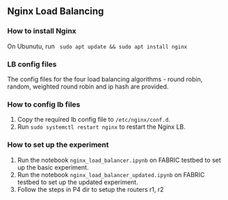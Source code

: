 ## Nginx Load Balancing

### How to install Nginx

On Ubunutu, run 
``` sudo apt update && sudo apt install nginx```

### LB config files

The config files for the four load balancing algorithms - round robin, random, weighted round robin and ip hash are provided.

### How to config lb files

1. Copy the required lb config file to ```/etc/nginx/conf.d```.
2. Run ```sudo systemctl restart nginx``` to restart the Nginx LB.

### How to set up the experiment

1. Run the notebook ```nginx_load_balancer.ipynb``` on FABRIC testbed to set up the basic experiment.
2. Run the notebook ```nginx_load_balancer_updated.ipynb``` on FABRIC testbed to set up the updated experiment. 
3. Follow the steps in P4 dir to setup the routers r1, r2
